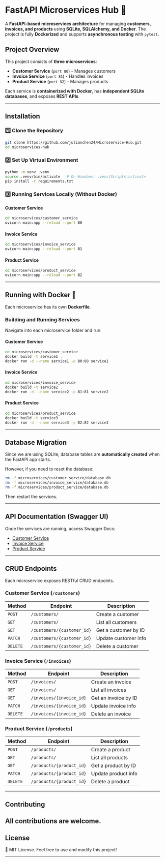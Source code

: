 # **FastAPI Microservices Hub 🚀**

A **FastAPI-based microservices architecture** for managing **customers, invoices, and products** using **SQLite, SQLAlchemy, and Docker**. The project is fully **Dockerized** and supports **asynchronous testing** with `pytest`.

## **Project Overview**
This project consists of **three microservices**:
- **Customer Service** (`port 80`) - Manages customers
- **Invoice Service** (`port 81`) - Handles invoices
- **Product Service** (`port 82`) - Manages products

Each service is **containerized with Docker**, has **independent SQLite databases**, and exposes **REST APIs**.

---

## **Installation**
### **1️⃣ Clone the Repository**
```sh
git clone https://github.com/julianchen24/Microservice-Hub.git
cd microservices-hub
```

### **2️⃣ Set Up Virtual Environment**
```sh
python -m venv .venv
source .venv/bin/activate   # On Windows: .venv\Scripts\activate
pip install -r requirements.txt
```

### **3️⃣ Running Services Locally (Without Docker)**
#### **Customer Service**
```sh
cd microservices/customer_service
uvicorn main:app --reload --port 80
```

#### **Invoice Service**
```sh
cd microservices/invoice_service
uvicorn main:app --reload --port 81
```

#### **Product Service**
```sh
cd microservices/product_service
uvicorn main:app --reload --port 82
```

---

## **Running with Docker 🐳**
Each microservice has its own **Dockerfile**.

### **Building and Running Services**
Navigate into each microservice folder and run:

#### **Customer Service**
```sh
cd microservices/customer_service
docker build -t service1 .
docker run -d --name service1 -p 80:80 service1
```

#### **Invoice Service**
```sh
cd microservices/invoice_service
docker build -t service2 .
docker run -d --name service2 -p 81:81 service2
```

#### **Product Service**
```sh
cd microservices/product_service
docker build -t service3 .
docker run -d --name service3 -p 82:82 service3
```

---

## **Database Migration**
Since we are using SQLite, database tables are **automatically created** when the FastAPI app starts.

However, if you need to reset the database:
```sh
rm -f microservices/customer_service/database.db
rm -f microservices/invoice_service/database.db
rm -f microservices/product_service/database.db
```

Then restart the services.

---

## **API Documentation (Swagger UI)**
Once the services are running, access Swagger Docs:

- [Customer Service](http://localhost:80/docs)
- [Invoice Service](http://localhost:81/docs)
- [Product Service](http://localhost:82/docs)

---

## **CRUD Endpoints**
Each microservice exposes RESTful CRUD endpoints.

### **Customer Service (`/customers`)**
| Method | Endpoint | Description |
|--------|---------|-------------|
| `POST` | `/customers/` | Create a customer |
| `GET` | `/customers/` | List all customers |
| `GET` | `/customers/{customer_id}` | Get a customer by ID |
| `PATCH` | `/customers/{customer_id}` | Update customer info |
| `DELETE` | `/customers/{customer_id}` | Delete a customer |

### **Invoice Service (`/invoices`)**
| Method | Endpoint | Description |
|--------|---------|-------------|
| `POST` | `/invoices/` | Create an invoice |
| `GET` | `/invoices/` | List all invoices |
| `GET` | `/invoices/{invoice_id}` | Get an invoice by ID |
| `PATCH` | `/invoices/{invoice_id}` | Update invoice info |
| `DELETE` | `/invoices/{invoice_id}` | Delete an invoice |

### **Product Service (`/products`)**
| Method | Endpoint | Description |
|--------|---------|-------------|
| `POST` | `/products/` | Create a product |
| `GET` | `/products/` | List all products |
| `GET` | `/products/{product_id}` | Get a product by ID |
| `PATCH` | `/products/{product_id}` | Update product info |
| `DELETE` | `/products/{product_id}` | Delete a product |

---

## **Contributing**
All contributions are welcome.
---

## **License**
📝 MIT License. Feel free to use and modify this project!

---

